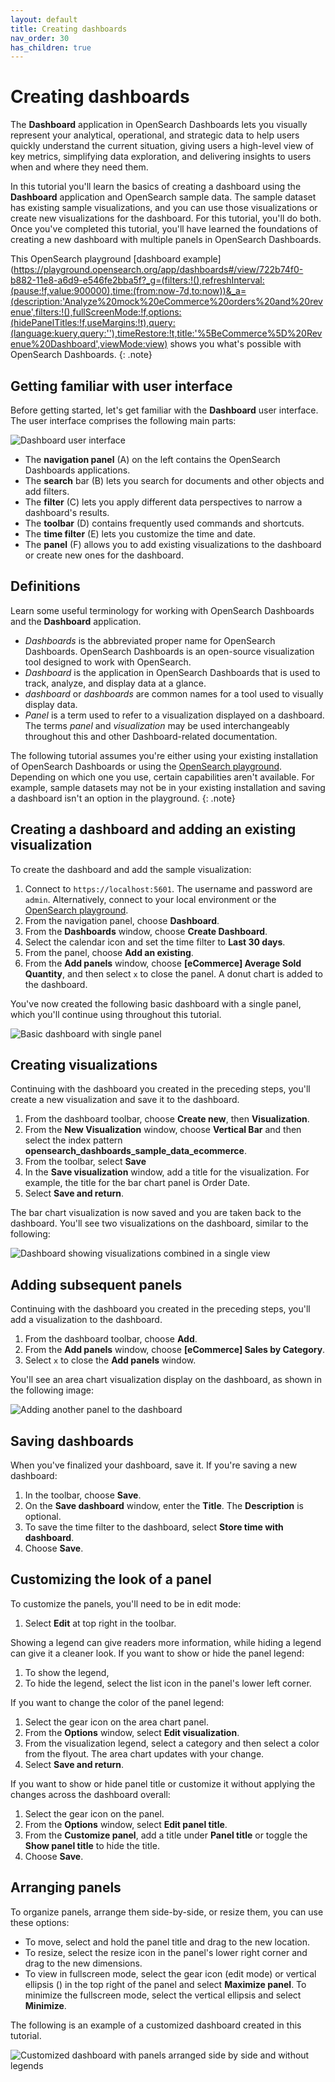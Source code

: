 ```yaml
---
layout: default
title: Creating dashboards
nav_order: 30
has_children: true
---
```


# Creating dashboards

The **Dashboard** application in OpenSearch Dashboards lets you visually represent your analytical, operational, and strategic data to help users quickly understand the current situation, giving users a high-level view of key metrics, simplifying data exploration, and delivering insights to users when and where they need them.

In this tutorial you'll learn the basics of creating a dashboard using the **Dashboard** application and OpenSearch sample data. The sample dataset has existing sample visualizations, and you can use those visualizations or create new visualizations for the dashboard. For this tutorial, you'll do both. Once you've completed this tutorial, you'll have learned the foundations of creating a new dashboard with multiple panels in OpenSearch Dashboards. 

This OpenSearch playground [dashboard example](https://playground.opensearch.org/app/dashboards#/view/722b74f0-b882-11e8-a6d9-e546fe2bba5f?_g=(filters:!(),refreshInterval:(pause:!f,value:900000),time:(from:now-7d,to:now))&_a=(description:'Analyze%20mock%20eCommerce%20orders%20and%20revenue',filters:!(),fullScreenMode:!f,options:(hidePanelTitles:!f,useMargins:!t),query:(language:kuery,query:''),timeRestore:!t,title:'%5BeCommerce%5D%20Revenue%20Dashboard',viewMode:view) shows you what's possible with OpenSearch Dashboards.
{: .note}

## Getting familiar with user interface

Before getting started, let's get familiar with the **Dashboard** user interface. The user interface comprises the following main parts:

![Dashboard user interface]({{site.url}}{{site.baseurl}}/images/dashboards/dashboard-UI.png)

- The **navigation panel** (A) on the left contains the OpenSearch Dashboards applications.
- The **search** bar (B) lets you search for documents and other objects and add filters.
- The **filter** (C) lets you apply different data perspectives to narrow a dashboard's results.
- The **toolbar** (D) contains frequently used commands and shortcuts.
- The **time filter** (E) lets you customize the time and date.
- The **panel** (F) allows you to add existing visualizations to the dashboard or create new ones for the dashboard.

## Definitions

Learn some useful terminology for working with OpenSearch Dashboards and the **Dashboard** application.

- _Dashboards_ is the abbreviated proper name for OpenSearch Dashboards. OpenSearch Dashboards is an open-source visualization tool designed to work with OpenSearch.
- _Dashboard_ is the application in OpenSearch Dashboards that is used to track, analyze, and display data at a glance.
- _dashboard_ or _dashboards_ are common names for a tool used to visually display data.
- _Panel_ is a term used to refer to a visualization displayed on a dashboard. The terms _panel_ and _visualization_ may be used interchangeably throughout this and other Dashboard-related documentation.

The following tutorial assumes you're either using your existing installation of OpenSearch Dashboards or using the [OpenSearch playground](https://playground.opensearch.org/app/home#/). Depending on which one you use, certain capabilities aren't available. For example, sample datasets may not be in your existing installation and saving a dashboard isn't an option in the playground.
{: .note}

## Creating a dashboard and adding an existing visualization

To create the dashboard and add the sample visualization:

1. Connect to `https://localhost:5601`. The username and password are `admin`. Alternatively, connect to your local environment or the [OpenSearch playground](https://playground.opensearch.org/app/home#/).
1. From the navigation panel, choose **Dashboard**.
1. From the **Dashboards** window, choose **Create Dashboard**.
1. Select the calendar icon and set the time filter to **Last 30 days**.
1. From the panel, choose **Add an existing**.
1. From the **Add panels** window, choose **[eCommerce] Average Sold Quantity**, and then select `x` to close the panel. A donut chart is added to the dashboard.

You've now created the following basic dashboard with a single panel, which you'll continue using throughout this tutorial.

![Basic dashboard with single panel]({{site.url}}{{site.baseurl}}/images/dashboards/dashboard-basic.png)

## Creating visualizations

Continuing with the dashboard you created in the preceding steps, you'll create a new visualization and save it to the dashboard.

1. From the dashboard toolbar, choose **Create new**, then **Visualization**.
1. From the **New Visualization** window, choose **Vertical Bar** and then select the index pattern **opensearch_dashboards_sample_data_ecommerce**. 
1. From the toolbar, select **Save**
1. In the **Save visualization** window, add a title for the visualization. For example, the title for the bar chart panel is Order Date.
1.  Select **Save and return**.  

The bar chart visualization is now saved and you are taken back to the dashboard. You'll see two visualizations on the dashboard, similar to the following: 

![Dashboard showing visualizations combined in a single view]({{site.url}}{{site.baseurl}}/images/dashboards/new-dashboard.png)

## Adding subsequent panels

Continuing with the dashboard you created in the preceding steps, you'll add a visualization to the dashboard.

1. From the dashboard toolbar, choose **Add**.
1. From the **Add panels** window, choose **[eCommerce] Sales by Category**.
1. Select `x` to close the **Add panels** window. 

You'll see an area chart visualization display on the dashboard, as shown in the following image: 

![Adding another panel to the dashboard]({{site.url}}{{site.baseurl}}/images/dashboards/new-area-viz.png)

## Saving dashboards

When you've finalized your dashboard, save it. If you're saving a new dashboard:

1. In the toolbar, choose **Save**.
2. On the **Save dashboard** window, enter the **Title**. The **Description** is optional.
3. To save the time filter to the dashboard, select **Store time with dashboard**.
4. Choose **Save**.

## Customizing the look of a panel

To customize the panels, you'll need to be in edit mode:

1. Select **Edit** at top right in the toolbar. 

Showing a legend can give readers more information, while hiding a legend can give it a cleaner look. If you want to show or hide the panel legend:

1. To show the legend, 
2. To hide the legend, select the list icon in the panel's lower left corner.

If you want to change the color of the panel legend:

1. Select the gear icon on the area chart panel.
2. From the **Options** window, select **Edit visualization**.
3. From the visualization legend, select a category and then select a color from the flyout. The area chart updates with your change.
4. Select **Save and return**. 

If you want to show or hide panel title or customize it without applying the changes across the dashboard overall:

1. Select the gear icon on the panel.
2. From the **Options** window, select **Edit panel title**.
3. From the **Customize panel**, add a title under **Panel title** or toggle the **Show panel title** to hide the title.
4. Choose **Save**.

## Arranging panels

To organize panels, arrange them side-by-side, or resize them, you can use these options:

- To move, select and hold the panel title and drag to the new location.
- To resize, select the resize icon in the panel's lower right corner and drag to the new dimensions.
- To view in fullscreen mode, select the gear icon (edit mode) or vertical ellipsis () in the top right of the panel and select **Maximize panel**. To minimize the fullscreen mode, select the vertical ellipsis and select **Minimize**.

The following is an example of a customized dashboard created in this tutorial.

![Customized dashboard with panels arranged side by side and without legends]({{site.url}}{{site.baseurl}}/images/dashboards/dashboard-arranged.png)
